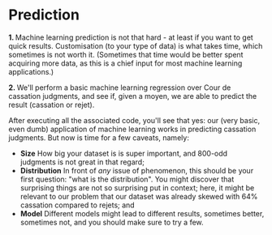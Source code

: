 # Prediction

<b>1. </b> Machine learning prediction is not that hard - at least if you want to get quick results. Customisation 
(to your type of data) is what takes time, which sometimes is not worth it. (Sometimes that time would be better 
spent acquiring more data, as this is a chief input for most machine learning applications.)

<b>2. </b>We'll perform a basic machine learning regression over Cour de cassation judgments, and see if, given a 
moyen, we are able to predict the result (cassation or rejet).

After executing all the associated code, you'll see that yes: our (very basic, even dumb) application of machine 
learning works in predicting cassation judgments. But now is time for a few caveats, namely:

<ul><li><b>Size</b> How big your dataset is is super important, and 800-odd judgments is not great in that regard;</li>
<li><b>Distribution</b> In front of <i>any</i> issue of phenomenon, this should be your first question: "what is the 
distribution". You might discover that surprising things are not so surprising put in context; here, it might be 
relevant to our problem that our dataset was already skewed with 64% cassation compared to rejets; and</li>
<li><b>Model</b> Different models might lead to different results, sometimes better, sometimes not, and you 
should make sure to try a few.</li></ul>
